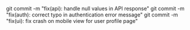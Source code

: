 git commit -m "fix(api): handle null values in API response"
git commit -m "fix(auth): correct typo in authentication error message"
git commit -m "fix(ui): fix crash on mobile view for user profile page"
